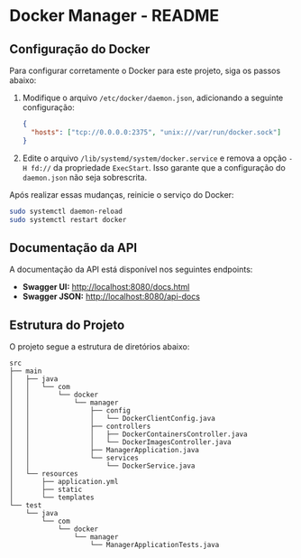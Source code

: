 # Docker Manager - README

## Configuração do Docker

Para configurar corretamente o Docker para este projeto, siga os passos abaixo:

1. Modifique o arquivo `/etc/docker/daemon.json`, adicionando a seguinte configuração:

   ```json
   {
     "hosts": ["tcp://0.0.0.0:2375", "unix:///var/run/docker.sock"]
   }
   ```

2. Edite o arquivo `/lib/systemd/system/docker.service` e remova a opção `-H fd://` da propriedade `ExecStart`. Isso garante que a configuração do `daemon.json` não seja sobrescrita.

Após realizar essas mudanças, reinicie o serviço do Docker:

```sh
sudo systemctl daemon-reload
sudo systemctl restart docker
```

## Documentação da API

A documentação da API está disponível nos seguintes endpoints:

- **Swagger UI:** [http://localhost:8080/docs.html](http://localhost:8080/docs.html)
- **Swagger JSON:** [http://localhost:8080/api-docs](http://localhost:8080/api-docs)

## Estrutura do Projeto

O projeto segue a estrutura de diretórios abaixo:

```
src
├── main
│   ├── java
│   │   └── com
│   │       └── docker
│   │           └── manager
│   │               ├── config
│   │               │   └── DockerClientConfig.java
│   │               ├── controllers
│   │               │   ├── DockerContainersController.java
│   │               │   └── DockerImagesController.java
│   │               ├── ManagerApplication.java
│   │               └── services
│   │                   └── DockerService.java
│   └── resources
│       ├── application.yml
│       ├── static
│       └── templates
└── test
    └── java
        └── com
            └── docker
                └── manager
                    └── ManagerApplicationTests.java
```